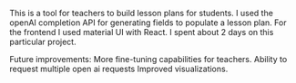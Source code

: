 This is a tool for teachers to build lesson plans for students. 
I used the openAI completion API for generating fields to populate a lesson plan. 
For the frontend I used material UI with React.
I spent about 2 days on this particular project.

Future improvements:
More fine-tuning capabilities for teachers. 
Ability to request multiple open ai requests
Improved visualizations. 
